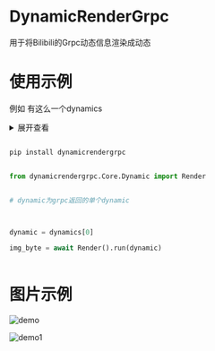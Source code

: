 ﻿# DynamicRenderGrpc
用于将Bilibili的Grpc动态信息渲染成动态

# 使用示例


例如
有这么一个dynamics
<details>
  <summary>展开查看</summary>
  <pre><code> 

  dynamics = list {
    card_type: draw
    modules {
      module_type: module_author
      module_author {
        mid: 1278545
        ptime_label_text: "01-01"
        author {
          mid: 1278545
          name: "\346\240\274\350\225\276\347\274\207\345\250\205Gretia"
          face: "http://i2.hdslb.com/bfs/face/8c90895e6b595eae204f795ab337fc90ae61aed2.jpg"
          official {
            type: -1
          }
          vip {
            Type: 2
            status: 1
            due_date: 1671811200000
            label {
              text: "\345\271\264\345\272\246\345\244\247\344\274\232\345\221\230"
              label_theme: "annual_vip"
            }
            avatar_subscript: 1
            nickname_color: "#FB7299"
          }
          live {
            is_living: 1
            uri: "https://live.bilibili.com/175965?accept_quality=%5B10000%2C150%5D&broadcast_type=0&current_qn=150&current_quality=150&is_room_feed=1&live_play_network=other&p2p_type=0&playurl_h264=http%3A%2F%2Fd1--cn-gotcha04.bilivideo.com%2Flive-bvc%2F265476%2Flive_1278545_7876208_1500.flv%3Fexpires%3D1656257253%26len%3D0%26oi%3D0x240e033d82293e00fd304ad5a85cfdf9%26pt%3Dandroid%26qn%3D150%26trid%3D1000b0c88c8c0e1645e5929a085a1bc16024%26sigparams%3Dcdn%2Cexpires%2Clen%2Coi%2Cpt%2Cqn%2Ctrid%26cdn%3Dcn-gotcha04%26sign%3Dd0e750d989f5a915fcc1913d6839073f%26sk%3D6da88b55a70b139e120b54b756136341%26p2p_type%3D0%26src%3D8%26sl%3D1%26flowtype%3D0%26source%3Dbatch%26order%3D1%26machinezone%3Dylf%26pp%3Drtmp%26site%3D0c55baa6dbfb4735e3ae9aef93ce65a8&playurl_h265=&quality_description=%5B%7B%22qn%22%3A10000%2C%22desc%22%3A%22%E5%8E%9F%E7%94%BB%22%7D%2C%7B%22qn%22%3A150%2C%22desc%22%3A%22%E9%AB%98%E6%B8%85%22%7D%5D"
            live_state: live_live
          }
          uri: "bilibili://space/1278545?defaultTab=dynamic"
          pendant {
          }
          nameplate {
          }
        }
        tp_list {
          type: background
          default {
            icon: "http://i0.hdslb.com/bfs/feed-admin/d965940ffa4202eead070e1bc6cdb6dff00ca864.png"
            title: "\344\275\277\347\224\250\346\255\244\345\215\241\347\211\207\350\203\214\346\231\257"
            uri: "https://www.bilibili.com/h5/mall/fans/recommend/5766?navhide=1&mid=1278545&from=dynamic&isdiy=0"
          }
        }
        tp_list {
          type: share
          share {
            icon: "http://i0.hdslb.com/bfs/feed-admin/ee5902a63bbe4a0d78646d11036b062ea60573f6.png"
            title: "\345\210\206\344\272\253"
          }
        }
        tp_list {
          type: attention
          attention {
            attention_icon: "http://i0.hdslb.com/bfs/feed-admin/21db6bf12bc4ff9eeced847355114dfc6bae3a81.png"
            attention_text: "\345\217\226\346\266\210\345\205\263\346\263\250"
            not_attention_icon: "http://i0.hdslb.com/bfs/feed-admin/27c54345860a1d2941a0ab32dc012fffb984e521.png"
            not_attention_text: "\345\205\263\346\263\250"
          }
        }
        tp_list {
          type: report
          default {
            icon: "http://i0.hdslb.com/bfs/feed-admin/d2a0449e705dcdeac1d2ac1e9da7e05d06b73dee.png"
            title: "\344\270\276\346\212\245"
            uri: "bilibili://following/report?dynamicId=610622978014393724&uid=1278545&title=%E6%A0%BC%E8%95%BE%E7%BC%87%E5%A8%85Gretia%3A%E8%99%9A%E7%A0%94%E7%A4%BE%E4%BA%8C%E6%9C%9F%E7%94%9Fx%E6%A0%BC%E8%95%BE%E7%BC%87%E5%A8%85Gretia%EF%BD%9C%E5%90%88%E4%BD%9C%E5%8E%9F%E5%88%9B%E8%BF%B7%E4%BD%A0%E4%B8%93%E8%BE%91%20%E3%80%8EHold%20Dawn%E3%80%8F%E4%BA%8E1%E6%9C%881%E6%97%A5%E5%9C%A8%E3%80%90%E6%B7%98%E5%AE%9D%E5%BA%97%E5%90%8D%E3%80%91%E6%AD%A3%E5%BC%8F%E5%BC%80%E5%94%AE%EF%BC%81%0A%0A%E2%9C%A8%E8%AF%95%E5%90%AC%E5%9C%B0%E5%9D%80%EF%BC%9ABV1QR4y137uL%0A%E2%9C%A8%E9%A2%84%E5%94%AE%E5%BA%97%E9%93%BA%EF%BC%9A%E8%99%9A%E7%A0%94%E7%A4%BE%E7%9A%84%E5%B0%8F%E5%BA%97%0A%E2%9C%A8%E9%A2%84%E5%94%AE%E9%93%BE%E6%8E%A5%EF%BC%9A%E8%A7%81%E8%AF%84%E8%AE%BA%E5%8C%BA%EF%BC%88%E5%8F%AF%E4%BB%A5%E8%BF%9B%E5%BA%97%E6%9F%A5%E6%89%BE%E5%85%B3%E9%94%AE%E8%AF%8D%EF%BC%9A%E4%BD%9C%E5%93%81%E9%9B%86%EF%BC%89%0A%E2%9C%A8%E4%B8%93%E8%BE%91%E4%B9%B0%E5%AE%B6%E4%BA%A4%E6%B5%81%E7%BE%A4%EF%BC%9A137397517%0A%0A%E5%9B%9B%E9%A6%96%E7%AB%A5%E8%AF%9D%E8%88%AC%E5%BC%82%E5%BD%A9%E7%BA%B7%E5%91%88%E7%9A%84%E5%8E%9F%E5%88%9B%E6%AD%8C%E6%9B%B2%EF%BC%8C%E8%AE%B0%E5%BD%95%E7%9D%80%E7%BA%A2%E5%8F%91%E5%B0%8F%E9%AD%94%E5%A5%B3%E4%B8%8E%E5%A5%B9%E6%97%85%E9%80%94%E4%B8%AD%E8%AE%A4%E8%AF%86%E7%9A%84%E5%8F%AF%E7%88%B1%E6%9C%8B%E5%8F%8B%E4%BB%AC%E7%9A%84%E5%96%9C%E6%80%92%E5%93%80%E4%B9%90%E3%80%82%E6%94%B6%E5%88%B0%E4%BA%86%E8%BF%99%E4%BB%BD%E8%AE%B0%E5%BD%95%E7%9A%84%E4%BD%A0%EF%BC%8C%E4%B9%9F%E8%AF%B7%E8%B7%9F%E9%9A%8F%E7%9D%80%E9%9F%B3%E4%B9%90%E4%B8%8E%E5%BD%B1%E5%83%8F%EF%BC%8C%E4%B8%8E%E5%B0%91%E5%A5%B3%E4%BB%AC%E5%85%B1%E5%90%8C%E8%B8%8F%E4%B8%8A%E8%89%B2%E5%BD%A9%E7%BC%A4%E7%BA%B7%E7%9A%84%E6%97%85%E9%80%94%E5%90%A7%EF%BD%9E%0A%0A%23%E8%BD%AC%E5%8F%91%E6%8A%BD%E5%A5%96%231%E6%9C%8815%E6%97%A5%E6%97%B6%E5%B0%86%E4%BB%8E%E6%9C%AC%E6%9D%A1%E5%8A%A8%E6%80%81%E8%BD%AC%E5%8F%91%E4%B8%AD%E6%89%8B%E5%8A%A8%E6%8A%BD%E4%B8%89%E4%BA%BA%E5%88%86%E5%88%AB%E9%80%81%E4%B8%8A%E8%B1%AA%E5%8D%8E%E7%89%88%E4%B8%93%E8%BE%91%E5%A5%97%E8%A3%85%E4%B8%80%E4%BB%BD%EF%BD%9E%0A%0ASTAFF%EF%BC%9A%0A%E2%9C%A8%E7%AD%96%E5%88%92%2F%E7%9B%91%E5%88%B6%EF%BC%9Alemon%E5%A4%B9%E5%AD%90%0A%E2%9C%A8%E6%AD%8C%E6%89%8B%EF%BC%9A%40%E5%B0%8F%E6%9F%94Channel%20%E3%80%81%40%E5%85%B0%E9%9F%B3Reine%20%E3%80%81%E6%A0%BC%E8%95%BE%E7%BC%87%E5%A8%85Gretia%E3%80%81%40%E8%89%BE%E9%9C%B2%E9%9C%B2Ailurus%20%0A%E2%9C%A8%E7%94%BB%E5%B8%88%EF%BC%9A%E4%B8%8B%E6%B0%B4%E7%8C%AB%E5%B0%BE%0A%E2%9C%A8%E4%B9%90%E5%B8%88%EF%BC%9A%E8%B6%85%E7%BA%A7%E6%97%A0%E6%95%8C%E8%9B%A4%E8%9C%8A%E6%B1%A4%E3%80%81%E5%A4%8F%E6%83%9FXiawei%E3%80%81%E9%AB%85%E9%AB%85%E3%80%81iokoso%0A%E2%9C%A8%E8%AF%8D%E4%BD%9C%EF%BC%9A-%E5%B9%BB-%E3%80%81%E6%B0%B4%E8%9E%85%E3%80%81%E9%9B%A8%E7%8B%B8%E3%80%81lemon%E5%A4%B9%E5%AD%90%0A%E2%9C%A8%E6%B7%B7%E9%9F%B3%E5%B8%88%EF%BC%9Aiokoso%E3%80%81%E8%93%AC%E8%93%AC%E5%B0%8F%E9%87%91%E4%BA%BA%E3%80%81%E5%85%B0%E9%9F%B3Reine%0A%E2%9C%A8%E6%AF%8D%E5%B8%A6%E5%B8%88%EF%BC%9A%E8%93%AC%E8%93%AC%E5%B0%8F%E9%87%91%E4%BA%BA%0A%E2%9C%A8%E5%AE%9E%E5%BD%95%E6%BC%94%E5%A5%8F%E8%80%85%EF%BC%9A%E8%BD%AC%E4%BB%99%E3%80%81%E6%AC%A7%E9%98%B3%E4%B8%9C%E6%96%B9%E3%80%81%E5%B0%8F%E7%B1%B3%E8%8C%B6%E6%81%B6%E5%8A%A3%0A%E2%9C%A8%E4%B8%93%E8%BE%91%E7%BE%8E%E6%9C%AF%E8%AE%BE%E8%AE%A1%EF%BC%9AMetical%0A%E2%9C%A8%E5%90%88%E4%BD%9C%E7%A4%BE%E5%9B%A2%EF%BC%9A%E8%99%9A%E7%A0%94%E7%A4%BE"
          }
        }
        relation {
          status: relation_status_nofollow
          title: "\346\234\252\345\205\263\346\263\250"
        }
      }
    }
    modules {
      module_type: module_desc
      module_desc {
        desc {
          text: "\350\231\232\347\240\224\347\244\276\344\272\214\346\234\237\347\224\237x\346\240\274\350\225\276\347\274\207\345\250\205Gretia\357\275\234\345\220\210\344\275\234\345\216\237\345\210\233\350\277\267\344\275\240\344\270\223\350\276\221 \343\200\216Hold Dawn\343\200\217\344\272\2161\346\234\2101\346\227\245\345\234\250\343\200\220\346\267\230\345\256\235\345\272\227\345\220\215\343\200\221\346\255\243\345\274\217\345\274\200\345\224\256\357\274\201\n\n\342\234\250\350\257\225\345\220\254\345\234\260\345\235\200\357\274\232"
          type: desc_type_text
          orig_text: "\350\231\232\347\240\224\347\244\276\344\272\214\346\234\237\347\224\237x\346\240\274\350\225\276\347\274\207\345\250\205Gretia\357\275\234\345\220\210\344\275\234\345\216\237\345\210\233\350\277\267\344\275\240\344\270\223\350\276\221 \343\200\216Hold Dawn\343\200\217\344\272\2161\346\234\2101\346\227\245\345\234\250\343\200\220\346\267\230\345\256\235\345\272\227\345\220\215\343\200\221\346\255\243\345\274\217\345\274\200\345\224\256\357\274\201\n\n\342\234\250\350\257\225\345\220\254\345\234\260\345\235\200\357\274\232"
        }
        desc {
          text: "\343\200\220\345\216\237\345\210\233\344\270\223\350\276\221\343\200\221\343\200\212Hold Dawn\343\200\213\345\205\250\346\233\262\350\257\225..."
          type: desc_type_bv
          uri: "bilibili://video/BV1QR4y137uL"
          icon_name: "common_video_icon"
          rid: "BV1QR4y137uL"
          orig_text: "BV1QR4y137uL"
        }
        desc {
          text: "\n\342\234\250\351\242\204\345\224\256\345\272\227\351\223\272\357\274\232\350\231\232\347\240\224\347\244\276\347\232\204\345\260\217\345\272\227\n\342\234\250\351\242\204\345\224\256\351\223\276\346\216\245\357\274\232\350\247\201\350\257\204\350\256\272\345\214\272\357\274\210\345\217\257\344\273\245\350\277\233\345\272\227\346\237\245\346\211\276\345\205\263\351\224\256\350\257\215\357\274\232\344\275\234\345\223\201\351\233\206\357\274\211\n\342\234\250\344\270\223\350\276\221\344\271\260\345\256\266\344\272\244\346\265\201\347\276\244\357\274\232137397517\n\n\345\233\233\351\246\226\347\253\245\350\257\235\350\210\254\345\274\202\345\275\251\347\272\267\345\221\210\347\232\204\345\216\237\345\210\233\346\255\214\346\233\262\357\274\214\350\256\260\345\275\225\347\235\200\347\272\242\345\217\221\345\260\217\351\255\224\345\245\263\344\270\216\345\245\271\346\227\205\351\200\224\344\270\255\350\256\244\350\257\206\347\232\204\345\217\257\347\210\261\346\234\213\345\217\213\344\273\254\347\232\204\345\226\234\346\200\222\345\223\200\344\271\220\343\200\202\346\224\266\345\210\260\344\272\206\350\277\231\344\273\275\350\256\260\345\275\225\347\232\204\344\275\240\357\274\214\344\271\237\350\257\267\350\267\237\351\232\217\347\235\200\351\237\263\344\271\220\344\270\216\345\275\261\345\203\217\357\274\214\344\270\216\345\260\221\345\245\263\344\273\254\345\205\261\345\220\214\350\270\217\344\270\212\350\211\262\345\275\251\347\274\244\347\272\267\347\232\204\346\227\205\351\200\224\345\220\247\357\275\236\n\n"
          type: desc_type_text
          orig_text: "\n\342\234\250\351\242\204\345\224\256\345\272\227\351\223\272\357\274\232\350\231\232\347\240\224\347\244\276\347\232\204\345\260\217\345\272\227\n\342\234\250\351\242\204\345\224\256\351\223\276\346\216\245\357\274\232\350\247\201\350\257\204\350\256\272\345\214\272\357\274\210\345\217\257\344\273\245\350\277\233\345\272\227\346\237\245\346\211\276\345\205\263\351\224\256\350\257\215\357\274\232\344\275\234\345\223\201\351\233\206\357\274\211\n\342\234\250\344\270\223\350\276\221\344\271\260\345\256\266\344\272\244\346\265\201\347\276\244\357\274\232137397517\n\n\345\233\233\351\246\226\347\253\245\350\257\235\350\210\254\345\274\202\345\275\251\347\272\267\345\221\210\347\232\204\345\216\237\345\210\233\346\255\214\346\233\262\357\274\214\350\256\260\345\275\225\347\235\200\347\272\242\345\217\221\345\260\217\351\255\224\345\245\263\344\270\216\345\245\271\346\227\205\351\200\224\344\270\255\350\256\244\350\257\206\347\232\204\345\217\257\347\210\261\346\234\213\345\217\213\344\273\254\347\232\204\345\226\234\346\200\222\345\223\200\344\271\220\343\200\202\346\224\266\345\210\260\344\272\206\350\277\231\344\273\275\350\256\260\345\275\225\347\232\204\344\275\240\357\274\214\344\271\237\350\257\267\350\267\237\351\232\217\347\235\200\351\237\263\344\271\220\344\270\216\345\275\261\345\203\217\357\274\214\344\270\216\345\260\221\345\245\263\344\273\254\345\205\261\345\220\214\350\270\217\344\270\212\350\211\262\345\275\251\347\274\244\347\272\267\347\232\204\346\227\205\351\200\224\345\220\247\357\275\236\n\n"
        }
        desc {
          text: "#\350\275\254\345\217\221\346\212\275\345\245\226#"
          type: desc_type_topic
          uri: "bilibili://following/dynamic_search?query=%23%E8%BD%AC%E5%8F%91%E6%8A%BD%E5%A5%96%23"
          orig_text: "#\350\275\254\345\217\221\346\212\275\345\245\226#"
        }
        desc {
          text: "1\346\234\21015\346\227\245\346\227\266\345\260\206\344\273\216\346\234\254\346\235\241\345\212\250\346\200\201\350\275\254\345\217\221\344\270\255\346\211\213\345\212\250\346\212\275\344\270\211\344\272\272\345\210\206\345\210\253\351\200\201\344\270\212\350\261\252\345\215\216\347\211\210\344\270\223\350\276\221\345\245\227\350\243\205\344\270\200\344\273\275\357\275\236\n\nSTAFF\357\274\232\n\342\234\250\347\255\226\345\210\222/\347\233\221\345\210\266\357\274\232lemon\345\244\271\345\255\220\n\342\234\250\346\255\214\346\211\213\357\274\232"
          type: desc_type_text
          orig_text: "1\346\234\21015\346\227\245\346\227\266\345\260\206\344\273\216\346\234\254\346\235\241\345\212\250\346\200\201\350\275\254\345\217\221\344\270\255\346\211\213\345\212\250\346\212\275\344\270\211\344\272\272\345\210\206\345\210\253\351\200\201\344\270\212\350\261\252\345\215\216\347\211\210\344\270\223\350\276\221\345\245\227\350\243\205\344\270\200\344\273\275\357\275\236\n\nSTAFF\357\274\232\n\342\234\250\347\255\226\345\210\222/\347\233\221\345\210\266\357\274\232lemon\345\244\271\345\255\220\n\342\234\250\346\255\214\346\211\213\357\274\232"
        }
        desc {
          text: "@\345\260\217\346\237\224Channel "
          type: desc_type_aite
          uri: "bilibili://space/1734978373?defaultTab=dynamic"
          rid: "1734978373"
          orig_text: "@\345\260\217\346\237\224Channel "
        }
        desc {
          text: "\343\200\201"
          type: desc_type_text
          orig_text: "\343\200\201"
        }
        desc {
          text: "@\345\205\260\351\237\263Reine "
          type: desc_type_aite
          uri: "bilibili://space/698029620?defaultTab=dynamic"
          rid: "698029620"
          orig_text: "@\345\205\260\351\237\263Reine "
        }
        desc {
          text: "\343\200\201\346\240\274\350\225\276\347\274\207\345\250\205Gretia\343\200\201"
          type: desc_type_text
          orig_text: "\343\200\201\346\240\274\350\225\276\347\274\207\345\250\205Gretia\343\200\201"
        }
        desc {
          text: "@\350\211\276\351\234\262\351\234\262Ailurus "
          type: desc_type_aite
          uri: "bilibili://space/1501380958?defaultTab=dynamic"
          rid: "1501380958"
          orig_text: "@\350\211\276\351\234\262\351\234\262Ailurus "
        }
        desc {
          text: "\n\342\234\250\347\224\273\345\270\210\357\274\232\344\270\213\346\260\264\347\214\253\345\260\276\n\342\234\250\344\271\220\345\270\210\357\274\232\350\266\205\347\272\247\346\227\240\346\225\214\350\233\244\350\234\212\346\261\244\343\200\201\345\244\217\346\203\237Xiawei\343\200\201\351\253\205\351\253\205\343\200\201iokoso\n\342\234\250\350\257\215\344\275\234\357\274\232-\345\271\273-\343\200\201\346\260\264\350\236\205\343\200\201\351\233\250\347\213\270\343\200\201lemon\345\244\271\345\255\220\n\342\234\250\346\267\267\351\237\263\345\270\210\357\274\232iokoso\343\200\201\350\223\254\350\223\254\345\260\217\351\207\221\344\272\272\343\200\201\345\205\260\351\237\263Reine\n\342\234\250\346\257\215\345\270\246\345\270\210\357\274\232\350\223\254\350\223\254\345\260\217\351\207\221\344\272\272\n\342\234\250\345\256\236\345\275\225\346\274\224\345\245\217\350\200\205\357\274\232\350\275\254\344\273\231\343\200\201\346\254\247\351\230\263\344\270\234\346\226\271\343\200\201\345\260\217\347\261\263\350\214\266\346\201\266\345\212\243\n\342\234\250\344\270\223\350\276\221\347\276\216\346\234\257\350\256\276\350\256\241\357\274\232Metical\n\342\234\250\345\220\210\344\275\234\347\244\276\345\233\242\357\274\232\350\231\232\347\240\224\347\244\276"
          type: desc_type_text
          orig_text: "\n\342\234\250\347\224\273\345\270\210\357\274\232\344\270\213\346\260\264\347\214\253\345\260\276\n\342\234\250\344\271\220\345\270\210\357\274\232\350\266\205\347\272\247\346\227\240\346\225\214\350\233\244\350\234\212\346\261\244\343\200\201\345\244\217\346\203\237Xiawei\343\200\201\351\253\205\351\253\205\343\200\201iokoso\n\342\234\250\350\257\215\344\275\234\357\274\232-\345\271\273-\343\200\201\346\260\264\350\236\205\343\200\201\351\233\250\347\213\270\343\200\201lemon\345\244\271\345\255\220\n\342\234\250\346\267\267\351\237\263\345\270\210\357\274\232iokoso\343\200\201\350\223\254\350\223\254\345\260\217\351\207\221\344\272\272\343\200\201\345\205\260\351\237\263Reine\n\342\234\250\346\257\215\345\270\246\345\270\210\357\274\232\350\223\254\350\223\254\345\260\217\351\207\221\344\272\272\n\342\234\250\345\256\236\345\275\225\346\274\224\345\245\217\350\200\205\357\274\232\350\275\254\344\273\231\343\200\201\346\254\247\351\230\263\344\270\234\346\226\271\343\200\201\345\260\217\347\261\263\350\214\266\346\201\266\345\212\243\n\342\234\250\344\270\223\350\276\221\347\276\216\346\234\257\350\256\276\350\256\241\357\274\232Metical\n\342\234\250\345\220\210\344\275\234\347\244\276\345\233\242\357\274\232\350\231\232\347\240\224\347\244\276"
        }
        text: "\350\231\232\347\240\224\347\244\276\344\272\214\346\234\237\347\224\237x\346\240\274\350\225\276\347\274\207\345\250\205Gretia\357\275\234\345\220\210\344\275\234\345\216\237\345\210\233\350\277\267\344\275\240\344\270\223\350\276\221 \343\200\216Hold Dawn\343\200\217\344\272\2161\346\234\2101\346\227\245\345\234\250\343\200\220\346\267\230\345\256\235\345\272\227\345\220\215\343\200\221\346\255\243\345\274\217\345\274\200\345\224\256\357\274\201\n\n\342\234\250\350\257\225\345\220\254\345\234\260\345\235\200\357\274\232BV1QR4y137uL\n\342\234\250\351\242\204\345\224\256\345\272\227\351\223\272\357\274\232\350\231\232\347\240\224\347\244\276\347\232\204\345\260\217\345\272\227\n\342\234\250\351\242\204\345\224\256\351\223\276\346\216\245\357\274\232\350\247\201\350\257\204\350\256\272\345\214\272\357\274\210\345\217\257\344\273\245\350\277\233\345\272\227\346\237\245\346\211\276\345\205\263\351\224\256\350\257\215\357\274\232\344\275\234\345\223\201\351\233\206\357\274\211\n\342\234\250\344\270\223\350\276\221\344\271\260\345\256\266\344\272\244\346\265\201\347\276\244\357\274\232137397517\n\n\345\233\233\351\246\226\347\253\245\350\257\235\350\210\254\345\274\202\345\275\251\347\272\267\345\221\210\347\232\204\345\216\237\345\210\233\346\255\214\346\233\262\357\274\214\350\256\260\345\275\225\347\235\200\347\272\242\345\217\221\345\260\217\351\255\224\345\245\263\344\270\216\345\245\271\346\227\205\351\200\224\344\270\255\350\256\244\350\257\206\347\232\204\345\217\257\347\210\261\346\234\213\345\217\213\344\273\254\347\232\204\345\226\234\346\200\222\345\223\200\344\271\220\343\200\202\346\224\266\345\210\260\344\272\206\350\277\231\344\273\275\350\256\260\345\275\225\347\232\204\344\275\240\357\274\214\344\271\237\350\257\267\350\267\237\351\232\217\347\235\200\351\237\263\344\271\220\344\270\216\345\275\261\345\203\217\357\274\214\344\270\216\345\260\221\345\245\263\344\273\254\345\205\261\345\220\214\350\270\217\344\270\212\350\211\262\345\275\251\347\274\244\347\272\267\347\232\204\346\227\205\351\200\224\345\220\247\357\275\236\n\n#\350\275\254\345\217\221\346\212\275\345\245\226#1\346\234\21015\346\227\245\346\227\266\345\260\206\344\273\216\346\234\254\346\235\241\345\212\250\346\200\201\350\275\254\345\217\221\344\270\255\346\211\213\345\212\250\346\212\275\344\270\211\344\272\272\345\210\206\345\210\253\351\200\201\344\270\212\350\261\252\345\215\216\347\211\210\344\270\223\350\276\221\345\245\227\350\243\205\344\270\200\344\273\275\357\275\236\n\nSTAFF\357\274\232\n\342\234\250\347\255\226\345\210\222/\347\233\221\345\210\266\357\274\232lemon\345\244\271\345\255\220\n\342\234\250\346\255\214\346\211\213\357\274\232@\345\260\217\346\237\224Channel \343\200\201@\345\205\260\351\237\263Reine \343\200\201\346\240\274\350\225\276\347\274\207\345\250\205Gretia\343\200\201@\350\211\276\351\234\262\351\234\262Ailurus \n\342\234\250\347\224\273\345\270\210\357\274\232\344\270\213\346\260\264\347\214\253\345\260\276\n\342\234\250\344\271\220\345\270\210\357\274\232\350\266\205\347\272\247\346\227\240\346\225\214\350\233\244\350\234\212\346\261\244\343\200\201\345\244\217\346\203\237Xiawei\343\200\201\351\253\205\351\253\205\343\200\201iokoso\n\342\234\250\350\257\215\344\275\234\357\274\232-\345\271\273-\343\200\201\346\260\264\350\236\205\343\200\201\351\233\250\347\213\270\343\200\201lemon\345\244\271\345\255\220\n\342\234\250\346\267\267\351\237\263\345\270\210\357\274\232iokoso\343\200\201\350\223\254\350\223\254\345\260\217\351\207\221\344\272\272\343\200\201\345\205\260\351\237\263Reine\n\342\234\250\346\257\215\345\270\246\345\270\210\357\274\232\350\223\254\350\223\254\345\260\217\351\207\221\344\272\272\n\342\234\250\345\256\236\345\275\225\346\274\224\345\245\217\350\200\205\357\274\232\350\275\254\344\273\231\343\200\201\346\254\247\351\230\263\344\270\234\346\226\271\343\200\201\345\260\217\347\261\263\350\214\266\346\201\266\345\212\243\n\342\234\250\344\270\223\350\276\221\347\276\216\346\234\257\350\256\276\350\256\241\357\274\232Metical\n\342\234\250\345\220\210\344\275\234\347\244\276\345\233\242\357\274\232\350\231\232\347\240\224\347\244\276"
      }
    }
    modules {
      module_type: module_dynamic
      module_dynamic {
        type: mdl_dyn_draw
        dyn_draw {
          items {
            src: "https://i0.hdslb.com/bfs/album/4bc7daedc0d79e50c2440efcdfd9836b64cee881.jpg"
            width: 1000
            height: 4800
            size: 906.484375
          }
          id: 181920012
        }
      }
    }
    modules {
      module_type: module_additional
      module_additional {
        type: additional_type_ugc
        rid: 337856082
        ugc {
          title: "\343\200\220\345\216\237\345\210\233\344\270\223\350\276\221\343\200\221\343\200\212Hold Dawn\343\200\213\345\205\250\346\233\262\350\257\225\345\220\254\343\200\220\350\231\232\347\240\224\347\244\276\344\272\214\346\234\237\347\224\237x\346\240\274\350\225\276\347\274\207\345\250\205\343\200\221"
          cover: "http://i2.hdslb.com/bfs/archive/b6cebae1d95f50f850ff460c57ee7c620cd6a607.jpg"
          desc_text_2: "3.1\344\270\207\350\247\202\347\234\213 45\345\274\271\345\271\225"
          uri: "bilibili://video/337856082?cid=473644464&history_progress=0&player_height=1080&player_rotate=0&player_width=1920"
          duration: "04:34"
          line_feed: true
          card_type: "ugc"
        }
      }
    }
    modules {
      module_type: module_interaction
      module_interaction {
        interaction_item {
          desc {
            text: "\346\235\234\346\235\276\345\255\220_Gin\357\274\232"
            type: desc_type_user
          }
          desc {
            text: "\345\223\207\345\241\236\350\277\231\344\271\237\345\244\252\346\243\222\344\272\206"
            type: desc_type_text
          }
          dynamic_id: "610622978014393724"
          comment_mid: 471460273
        }
      }
    }
    modules {
      module_type: module_stat
      module_stat {
        repost: 148
        like: 277
        reply: 71
        like_info {
          animation {
          }
        }
      }
    }
    extend {
      dyn_id_str: "610622978014393724"
      business_id: "181920012"
      orig_name: "\346\240\274\350\225\276\347\274\207\345\250\205Gretia"
      orig_img_url: "https://i0.hdslb.com/bfs/album/4bc7daedc0d79e50c2440efcdfd9836b64cee881.jpg"
      orig_desc {
        text: "\350\231\232\347\240\224\347\244\276\344\272\214\346\234\237\347\224\237x\346\240\274\350\225\276\347\274\207\345\250\205Gretia\357\275\234\345\220\210\344\275\234\345\216\237\345\210\233\350\277\267\344\275\240\344\270\223\350\276\221 \343\200\216Hold Dawn\343\200\217\344\272\2161\346\234\2101\346\227\245\345\234\250\343\200\220\346\267\230\345\256\235\345\272\227\345\220\215\343\200\221\346\255\243\345\274\217\345\274\200\345\224\256\357\274\201\n\n\342\234\250\350\257\225\345\220\254\345\234\260\345\235\200\357\274\232"
        type: desc_type_text
        orig_text: "\350\231\232\347\240\224\347\244\276\344\272\214\346\234\237\347\224\237x\346\240\274\350\225\276\347\274\207\345\250\205Gretia\357\275\234\345\220\210\344\275\234\345\216\237\345\210\233\350\277\267\344\275\240\344\270\223\350\276\221 \343\200\216Hold Dawn\343\200\217\344\272\2161\346\234\2101\346\227\245\345\234\250\343\200\220\346\267\230\345\256\235\345\272\227\345\220\215\343\200\221\346\255\243\345\274\217\345\274\200\345\224\256\357\274\201\n\n\342\234\250\350\257\225\345\220\254\345\234\260\345\235\200\357\274\232"
      }
      orig_desc {
        text: "\343\200\220\345\216\237\345\210\233\344\270\223\350\276\221\343\200\221\343\200\212Hold Dawn\343\200\213\345\205\250\346\233\262\350\257\225..."
        type: desc_type_bv
        uri: "bilibili://video/BV1QR4y137uL"
        icon_name: "common_video_icon"
        rid: "BV1QR4y137uL"
        orig_text: "BV1QR4y137uL"
      }
      orig_desc {
        text: "\n\342\234\250\351\242\204\345\224\256\345\272\227\351\223\272\357\274\232\350\231\232\347\240\224\347\244\276\347\232\204\345\260\217\345\272\227\n\342\234\250\351\242\204\345\224\256\351\223\276\346\216\245\357\274\232\350\247\201\350\257\204\350\256\272\345\214\272\357\274\210\345\217\257\344\273\245\350\277\233\345\272\227\346\237\245\346\211\276\345\205\263\351\224\256\350\257\215\357\274\232\344\275\234\345\223\201\351\233\206\357\274\211\n\342\234\250\344\270\223\350\276\221\344\271\260\345\256\266\344\272\244\346\265\201\347\276\244\357\274\232137397517\n\n\345\233\233\351\246\226\347\253\245\350\257\235\350\210\254\345\274\202\345\275\251\347\272\267\345\221\210\347\232\204\345\216\237\345\210\233\346\255\214\346\233\262\357\274\214\350\256\260\345\275\225\347\235\200\347\272\242\345\217\221\345\260\217\351\255\224\345\245\263\344\270\216\345\245\271\346\227\205\351\200\224\344\270\255\350\256\244\350\257\206\347\232\204\345\217\257\347\210\261\346\234\213\345\217\213\344\273\254\347\232\204\345\226\234\346\200\222\345\223\200\344\271\220\343\200\202\346\224\266\345\210\260\344\272\206\350\277\231\344\273\275\350\256\260\345\275\225\347\232\204\344\275\240\357\274\214\344\271\237\350\257\267\350\267\237\351\232\217\347\235\200\351\237\263\344\271\220\344\270\216\345\275\261\345\203\217\357\274\214\344\270\216\345\260\221\345\245\263\344\273\254\345\205\261\345\220\214\350\270\217\344\270\212\350\211\262\345\275\251\347\274\244\347\272\267\347\232\204\346\227\205\351\200\224\345\220\247\357\275\236\n\n"
        type: desc_type_text
        orig_text: "\n\342\234\250\351\242\204\345\224\256\345\272\227\351\223\272\357\274\232\350\231\232\347\240\224\347\244\276\347\232\204\345\260\217\345\272\227\n\342\234\250\351\242\204\345\224\256\351\223\276\346\216\245\357\274\232\350\247\201\350\257\204\350\256\272\345\214\272\357\274\210\345\217\257\344\273\245\350\277\233\345\272\227\346\237\245\346\211\276\345\205\263\351\224\256\350\257\215\357\274\232\344\275\234\345\223\201\351\233\206\357\274\211\n\342\234\250\344\270\223\350\276\221\344\271\260\345\256\266\344\272\244\346\265\201\347\276\244\357\274\232137397517\n\n\345\233\233\351\246\226\347\253\245\350\257\235\350\210\254\345\274\202\345\275\251\347\272\267\345\221\210\347\232\204\345\216\237\345\210\233\346\255\214\346\233\262\357\274\214\350\256\260\345\275\225\347\235\200\347\272\242\345\217\221\345\260\217\351\255\224\345\245\263\344\270\216\345\245\271\346\227\205\351\200\224\344\270\255\350\256\244\350\257\206\347\232\204\345\217\257\347\210\261\346\234\213\345\217\213\344\273\254\347\232\204\345\226\234\346\200\222\345\223\200\344\271\220\343\200\202\346\224\266\345\210\260\344\272\206\350\277\231\344\273\275\350\256\260\345\275\225\347\232\204\344\275\240\357\274\214\344\271\237\350\257\267\350\267\237\351\232\217\347\235\200\351\237\263\344\271\220\344\270\216\345\275\261\345\203\217\357\274\214\344\270\216\345\260\221\345\245\263\344\273\254\345\205\261\345\220\214\350\270\217\344\270\212\350\211\262\345\275\251\347\274\244\347\272\267\347\232\204\346\227\205\351\200\224\345\220\247\357\275\236\n\n"
      }
      orig_desc {
        text: "#\350\275\254\345\217\221\346\212\275\345\245\226#"
        type: desc_type_topic
        uri: "bilibili://following/dynamic_search?query=%23%E8%BD%AC%E5%8F%91%E6%8A%BD%E5%A5%96%23"
        orig_text: "#\350\275\254\345\217\221\346\212\275\345\245\226#"
      }
      orig_desc {
        text: "1\346\234\21015\346\227\245\346\227\266\345\260\206\344\273\216\346\234\254\346\235\241\345\212\250\346\200\201\350\275\254\345\217\221\344\270\255\346\211\213\345\212\250\346\212\275\344\270\211\344\272\272\345\210\206\345\210\253\351\200\201\344\270\212\350\261\252\345\215\216\347\211\210\344\270\223\350\276\221\345\245\227\350\243\205\344\270\200\344\273\275\357\275\236\n\nSTAFF\357\274\232\n\342\234\250\347\255\226\345\210\222/\347\233\221\345\210\266\357\274\232lemon\345\244\271\345\255\220\n\342\234\250\346\255\214\346\211\213\357\274\232"
        type: desc_type_text
        orig_text: "1\346\234\21015\346\227\245\346\227\266\345\260\206\344\273\216\346\234\254\346\235\241\345\212\250\346\200\201\350\275\254\345\217\221\344\270\255\346\211\213\345\212\250\346\212\275\344\270\211\344\272\272\345\210\206\345\210\253\351\200\201\344\270\212\350\261\252\345\215\216\347\211\210\344\270\223\350\276\221\345\245\227\350\243\205\344\270\200\344\273\275\357\275\236\n\nSTAFF\357\274\232\n\342\234\250\347\255\226\345\210\222/\347\233\221\345\210\266\357\274\232lemon\345\244\271\345\255\220\n\342\234\250\346\255\214\346\211\213\357\274\232"
      }
      orig_desc {
        text: "@\345\260\217\346\237\224Channel "
        type: desc_type_aite
        uri: "bilibili://space/1734978373?defaultTab=dynamic"
        rid: "1734978373"
        orig_text: "@\345\260\217\346\237\224Channel "
      }
      orig_desc {
        text: "\343\200\201"
        type: desc_type_text
        orig_text: "\343\200\201"
      }
      orig_desc {
        text: "@\345\205\260\351\237\263Reine "
        type: desc_type_aite
        uri: "bilibili://space/698029620?defaultTab=dynamic"
        rid: "698029620"
        orig_text: "@\345\205\260\351\237\263Reine "
      }
      orig_desc {
        text: "\343\200\201\346\240\274\350\225\276\347\274\207\345\250\205Gretia\343\200\201"
        type: desc_type_text
        orig_text: "\343\200\201\346\240\274\350\225\276\347\274\207\345\250\205Gretia\343\200\201"
      }
      orig_desc {
        text: "@\350\211\276\351\234\262\351\234\262Ailurus "
        type: desc_type_aite
        uri: "bilibili://space/1501380958?defaultTab=dynamic"
        rid: "1501380958"
        orig_text: "@\350\211\276\351\234\262\351\234\262Ailurus "
      }
      orig_desc {
        text: "\n\342\234\250\347\224\273\345\270\210\357\274\232\344\270\213\346\260\264\347\214\253\345\260\276\n\342\234\250\344\271\220\345\270\210\357\274\232\350\266\205\347\272\247\346\227\240\346\225\214\350\233\244\350\234\212\346\261\244\343\200\201\345\244\217\346\203\237Xiawei\343\200\201\351\253\205\351\253\205\343\200\201iokoso\n\342\234\250\350\257\215\344\275\234\357\274\232-\345\271\273-\343\200\201\346\260\264\350\236\205\343\200\201\351\233\250\347\213\270\343\200\201lemon\345\244\271\345\255\220\n\342\234\250\346\267\267\351\237\263\345\270\210\357\274\232iokoso\343\200\201\350\223\254\350\223\254\345\260\217\351\207\221\344\272\272\343\200\201\345\205\260\351\237\263Reine\n\342\234\250\346\257\215\345\270\246\345\270\210\357\274\232\350\223\254\350\223\254\345\260\217\351\207\221\344\272\272\n\342\234\250\345\256\236\345\275\225\346\274\224\345\245\217\350\200\205\357\274\232\350\275\254\344\273\231\343\200\201\346\254\247\351\230\263\344\270\234\346\226\271\343\200\201\345\260\217\347\261\263\350\214\266\346\201\266\345\212\243\n\342\234\250\344\270\223\350\276\221\347\276\216\346\234\257\350\256\276\350\256\241\357\274\232Metical\n\342\234\250\345\220\210\344\275\234\347\244\276\345\233\242\357\274\232\350\231\232\347\240\224\347\244\276"
        type: desc_type_text
        orig_text: "\n\342\234\250\347\224\273\345\270\210\357\274\232\344\270\213\346\260\264\347\214\253\345\260\276\n\342\234\250\344\271\220\345\270\210\357\274\232\350\266\205\347\272\247\346\227\240\346\225\214\350\233\244\350\234\212\346\261\244\343\200\201\345\244\217\346\203\237Xiawei\343\200\201\351\253\205\351\253\205\343\200\201iokoso\n\342\234\250\350\257\215\344\275\234\357\274\232-\345\271\273-\343\200\201\346\260\264\350\236\205\343\200\201\351\233\250\347\213\270\343\200\201lemon\345\244\271\345\255\220\n\342\234\250\346\267\267\351\237\263\345\270\210\357\274\232iokoso\343\200\201\350\223\254\350\223\254\345\260\217\351\207\221\344\272\272\343\200\201\345\205\260\351\237\263Reine\n\342\234\250\346\257\215\345\270\246\345\270\210\357\274\232\350\223\254\350\223\254\345\260\217\351\207\221\344\272\272\n\342\234\250\345\256\236\345\275\225\346\274\224\345\245\217\350\200\205\357\274\232\350\275\254\344\273\231\343\200\201\346\254\247\351\230\263\344\270\234\346\226\271\343\200\201\345\260\217\347\261\263\350\214\266\346\201\266\345\212\243\n\342\234\250\344\270\223\350\276\221\347\276\216\346\234\257\350\256\276\350\256\241\357\274\232Metical\n\342\234\250\345\220\210\344\275\234\347\244\276\345\233\242\357\274\232\350\231\232\347\240\224\347\244\276"
      }
      orig_dyn_type: draw
      share_type: "3"
      share_scene: "dynamic"
      is_fast_share: true
      dyn_type: 2
      uid: 1278545
      card_url: "bilibili://following/detail/610622978014393724?cardType=2&rid=181920012"
      reply {
        uri: "bilibili://following/detail/610622978014393724?cardType=2&rid=181920012"
        params {
          key: "comment_on"
          value: "1"
        }
      }
    }
  }
  </code></pre>
</details>


```python

pip install dynamicrendergrpc


from dynamicrendergrpc.Core.Dynamic import Render


# dynamic为grpc返回的单个dynamic



dynamic = dynamics[0]

img_byte = await Render().run(dynamic)



```



# 图片示例

![demo](http://i0.hdslb.com/bfs/album/913b78a2f075d7e43d2331b6e6e045eb90ab9a67.png)


![demo1](http://i0.hdslb.com/bfs/album/5d90ad8ff46de2367885088ee6dd78bedd77beab.png)
